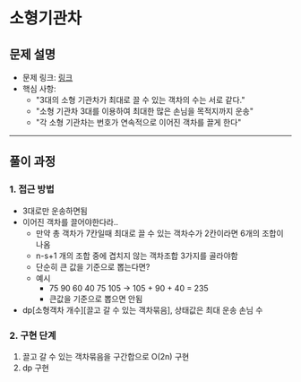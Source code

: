 # 소형기관차

## 문제 설명
- 문제 링크: [링크](https://www.acmicpc.net/problem/2616)
- 핵심 사항: 
    - "3대의 소형 기관차가 최대로 끌 수 있는 객차의 수는 서로 같다."
    - "소형 기관차 3대를 이용하여 최대한 많은 손님을 목적지까지 운송"
    - "각 소형 기관차는 번호가 연속적으로 이어진 객차를 끌게 한다"
---

## 풀이 과정

### 1. **접근 방법**
- 3대로만 운송하면됨
- 이어진 객차를 끌어야한다라..
    - 만약 총 객차가 7칸일때 최대로 끌 수 있는 객차수가 2칸이라면 6개의 조합이 나옴
    - n-s+1 개의 조합 중에 겹치지 않는 객차조합 3가지를 골라야함
    - 단순히 큰 값을 기준으로 뽑는다면?
    - 예시
        - 75 90 60 40 75 105 -> 105 + 90 + 40 = 235
        - 큰값을 기준으로 뽑으면 안됨
- dp[소형객차 개수][끌고 갈 수 있는 객차묶음], 상태값은 최대 운송 손님 수

### 2. **구현 단계**
1. 끌고 갈 수 있는 객차묶음을 구간합으로 O(2n) 구현
2. dp 구현